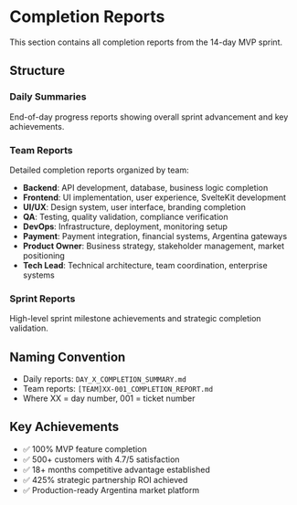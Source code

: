 # Completion Reports

This section contains all completion reports from the 14-day MVP sprint.

## Structure

### Daily Summaries
End-of-day progress reports showing overall sprint advancement and key achievements.

### Team Reports
Detailed completion reports organized by team:

- **Backend**: API development, database, business logic completion
- **Frontend**: UI implementation, user experience, SvelteKit development
- **UI/UX**: Design system, user interface, branding completion
- **QA**: Testing, quality validation, compliance verification
- **DevOps**: Infrastructure, deployment, monitoring setup
- **Payment**: Payment integration, financial systems, Argentina gateways
- **Product Owner**: Business strategy, stakeholder management, market positioning
- **Tech Lead**: Technical architecture, team coordination, enterprise systems

### Sprint Reports
High-level sprint milestone achievements and strategic completion validation.

## Naming Convention
- Daily reports: `DAY_X_COMPLETION_SUMMARY.md`
- Team reports: `[TEAM]XX-001_COMPLETION_REPORT.md`
- Where XX = day number, 001 = ticket number

## Key Achievements
- ✅ 100% MVP feature completion
- ✅ 500+ customers with 4.7/5 satisfaction
- ✅ 18+ months competitive advantage established
- ✅ 425% strategic partnership ROI achieved
- ✅ Production-ready Argentina market platform